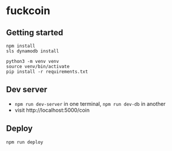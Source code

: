 # fuckcoin

## Getting started

```
npm install
sls dynamodb install

python3 -m venv venv
source venv/bin/activate
pip install -r requirements.txt
```

## Dev server

* `npm run dev-server` in one terminal, `npm run dev-db` in another
* visit http://localhost:5000/coin

## Deploy

```npm run deploy```
